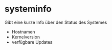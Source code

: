 # systeminfo
Gibt eine kurze Info über den Status des Systemes

* Hostnamen 
* Kernelversion
* verfügbare Updates
